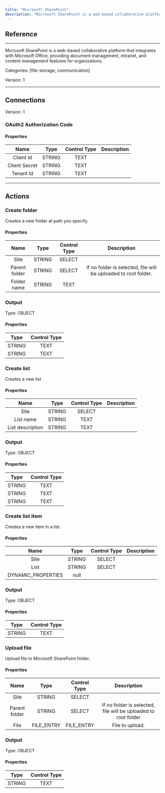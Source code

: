 ```yaml
---
title: "Microsoft SharePoint"
description: "Microsoft SharePoint is a web-based collaborative platform that integrates with Microsoft Office, providing document management, intranet, and content management features for organizations."
---
```

## Reference
<hr />

Microsoft SharePoint is a web-based collaborative platform that integrates with Microsoft Office, providing document management, intranet, and content management features for organizations.


Categories: [file-storage, communication]


Version: 1

<hr />



## Connections

Version: 1


### OAuth2 Authorization Code

#### Properties

|      Name      |     Type     |     Control Type     |     Description     |
|:--------------:|:------------:|:--------------------:|:-------------------:|
| Client Id | STRING | TEXT  |  |
| Client Secret | STRING | TEXT  |  |
| Tenant Id | STRING | TEXT  |  |





<hr />





## Actions


### Create folder
Creates a new folder at path you specify.

#### Properties

|      Name      |     Type     |     Control Type     |     Description     |
|:--------------:|:------------:|:--------------------:|:-------------------:|
| Site | STRING | SELECT  |  |
| Parent folder | STRING | SELECT  |  If no folder is selected, file will be uploaded to root folder.  |
| Folder name | STRING | TEXT  |  |


### Output



Type: OBJECT


#### Properties

|     Type     |     Control Type     |
|:------------:|:--------------------:|
| STRING | TEXT  |
| STRING | TEXT  |






### Create list
Creates a new list

#### Properties

|      Name      |     Type     |     Control Type     |     Description     |
|:--------------:|:------------:|:--------------------:|:-------------------:|
| Site | STRING | SELECT  |  |
| List name | STRING | TEXT  |  |
| List description | STRING | TEXT  |  |


### Output



Type: OBJECT


#### Properties

|     Type     |     Control Type     |
|:------------:|:--------------------:|
| STRING | TEXT  |
| STRING | TEXT  |
| STRING | TEXT  |






### Create list item
Creates a new item in a list.

#### Properties

|      Name      |     Type     |     Control Type     |     Description     |
|:--------------:|:------------:|:--------------------:|:-------------------:|
| Site | STRING | SELECT  |  |
| List | STRING | SELECT  |  |
| DYNAMIC_PROPERTIES | null  |


### Output



Type: OBJECT


#### Properties

|     Type     |     Control Type     |
|:------------:|:--------------------:|
| STRING | TEXT  |






### Upload file
Upload file to Microsoft SharePoint folder.

#### Properties

|      Name      |     Type     |     Control Type     |     Description     |
|:--------------:|:------------:|:--------------------:|:-------------------:|
| Site | STRING | SELECT  |  |
| Parent folder | STRING | SELECT  |  If no folder is selected, file will be uploaded to root folder  |
| File | FILE_ENTRY | FILE_ENTRY  |  File to upload.  |


### Output



Type: OBJECT


#### Properties

|     Type     |     Control Type     |
|:------------:|:--------------------:|
| STRING | TEXT  |






